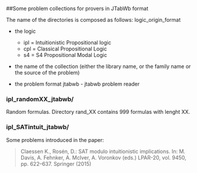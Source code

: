 ##Some problem collections for provers in JTabWb format

The name of the directories is composed as follows:
  logic_origin_format

* the logic
    * ipl = Intuitionistic Propositional logic
    * cpl = Classical Propositional Logic
    * s4  = S4 Propositional Modal Logic    

* the name of the collection (either the library name, or the family
  name or the source of the problem)

* the problem format
  jtabwb - jtabwb problem reader


### ipl_randomXX_jtabwb/
  Random formulas. Directory rand_XX contains 999 formulas with lenght XX.

### ipl_SATintuit_jtabwb/
  Some problems introduced in the paper:

  >Claessen K., Rosén, D.: SAT modulo intuitionistic
  > implications. In: M. Davis, A. Fehnker, A. McIver, A. Voronkov
  >(eds.) LPAR-20, vol. 9450, pp. 622–637. Springer (2015)
